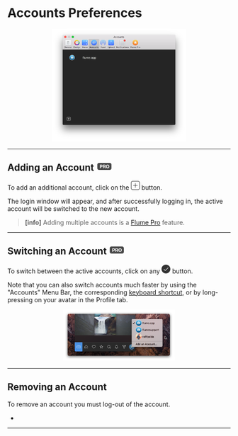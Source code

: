 # Accounts Preferences

<p style="text-align: center; margin-top: 1em;"><img src="/preferences/assets/accounts.png" width="60%" height="60%" /></p>

------ 

## Adding an Account <img src="/preferences/assets/pro.png" width="36" height="20" /> 

To add an additional account, click on the <img src="/preferences/assets/add.png" width="20" height="20" /> button.

The login window will appear, and after successfully logging in, the active account will be switched to the new account.

> **[info]**
> Adding multiple accounts is a [Flume Pro](/preferences/flumepro.md) feature.

------

## Switching an Account <img src="/preferences/assets/pro.png" width="36" height="20" />

To switch between the active accounts, click on any <img src="/preferences/assets/active.png" width="20" height="20" /> button.

Note that you can also switch accounts much faster by using the "Accounts" Menu Bar, the corresponding [keyboard shortcut](/misc/keyboard-shortcuts.md), or by long-pressing on your avatar in the Profile tab.

<p style="text-align: center; margin-top: 1em;"><img src="/home/assets/multipleaccounts.png" width="50%" height="50%" /></p>

------

## Removing an Account

To remove an account you must log-out of the account.

- 

------